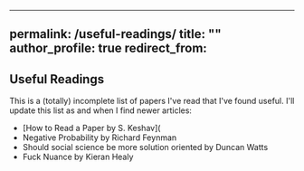 
---
permalink: /useful-readings/
title: ""
author_profile: true
redirect_from:
---
## Useful Readings
This is a (totally) incomplete list of papers I've read that I've found useful. I'll update this list as and when I find newer articles:

- [How to Read a Paper by S. Keshav](
- Negative Probability by Richard Feynman
- Should social science be more solution oriented by Duncan Watts
- Fuck Nuance by Kieran Healy
<!--stackedit_data:
eyJoaXN0b3J5IjpbLTE2NzQzMjUwMDFdfQ==
-->